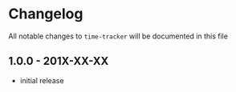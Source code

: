 # Changelog

All notable changes to `time-tracker` will be documented in this file

## 1.0.0 - 201X-XX-XX

- initial release
